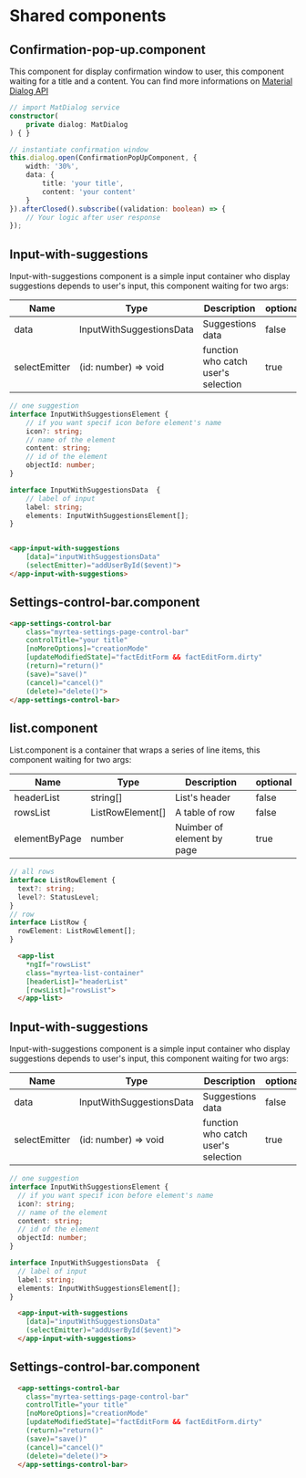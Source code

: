 # Shared components

## Confirmation-pop-up.component

This component for display confirmation window to user, this component waiting for a title and a content. You can find more informations on [Material Dialog API](https://material.angular.io/components/dialog/api)

```typescript
// import MatDialog service
constructor(
    private dialog: MatDialog
) { }
```

```typescript
// instantiate confirmation window
this.dialog.open(ConfirmationPopUpComponent, {
    width: '30%',
    data: {
        title: 'your title',
        content: 'your content'
    }
}).afterClosed().subscribe((validation: boolean) => {
    // Your logic after user response
});
```

## Input-with-suggestions

Input-with-suggestions component is a simple input container who display suggestions depends to user's input, this component waiting for two args:

| Name | Type | Description | optional |
|-------|------------|-----|-----------|
| data | InputWithSuggestionsData | Suggestions data | false |
| selectEmitter | (id: number) => void | function who catch user's selection | true |

```typescript
// one suggestion
interface InputWithSuggestionsElement {
    // if you want specif icon before element's name
    icon?: string;
    // name of the element
    content: string;
    // id of the element
    objectId: number;
}

interface InputWithSuggestionsData  {
    // label of input
    label: string;
    elements: InputWithSuggestionsElement[];
}
```

```typescript tab="Typescript"

```

```html tab="HTML"
<app-input-with-suggestions
    [data]="inputWithSuggestionsData"
    (selectEmitter)="addUserById($event)">
</app-input-with-suggestions>
```

## Settings-control-bar.component

```html tab="HTML"
<app-settings-control-bar
    class="myrtea-settings-page-control-bar"
    controlTitle="your title"
    [noMoreOptions]="creationMode"
    [updateModifiedState]="factEditForm && factEditForm.dirty"
    (return)="return()"
    (save)="save()"
    (cancel)="cancel()"
    (delete)="delete()">
</app-settings-control-bar>
```

## list.component

List.component is a container that wraps a series of line items, this component waiting for two args:

| Name | Type | Description | optional |
|-------|------------|-----|-----------|
| headerList | string[] | List's header | false |
| rowsList | ListRowElement[] | A table of row | false |
| elementByPage | number | Nuimber of element by page | true |

```typescript
// all rows
interface ListRowElement {
  text?: string;
  level?: StatusLevel;
}
// row
interface ListRow {
  rowElement: ListRowElement[];
}
```

```html
  <app-list
    *ngIf="rowsList"
    class="myrtea-list-container"
    [headerList]="headerList"
    [rowsList]="rowsList">
  </app-list>
```

## Input-with-suggestions

Input-with-suggestions component is a simple input container who display suggestions depends to user's input, this component waiting for two args: 

| Name | Type | Description | optional |
|-------|------------|-----|-----------|
| data | InputWithSuggestionsData | Suggestions data | false |
| selectEmitter | (id: number) => void | function who catch user's selection | true |

```typescript
// one suggestion
interface InputWithSuggestionsElement {
  // if you want specif icon before element's name
  icon?: string;
  // name of the element
  content: string;
  // id of the element
  objectId: number;
}

interface InputWithSuggestionsData  {
  // label of input
  label: string;
  elements: InputWithSuggestionsElement[];
}
```

```html
  <app-input-with-suggestions
    [data]="inputWithSuggestionsData"
    (selectEmitter)="addUserById($event)">
  </app-input-with-suggestions>
```

## Settings-control-bar.component

```html
  <app-settings-control-bar
    class="myrtea-settings-page-control-bar"
    controlTitle="your title"
    [noMoreOptions]="creationMode"
    [updateModifiedState]="factEditForm && factEditForm.dirty"
    (return)="return()"
    (save)="save()"
    (cancel)="cancel()"
    (delete)="delete()">
  </app-settings-control-bar>
```
